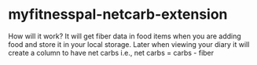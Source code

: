 # myfitnesspal-netcarb-extension
How will it work?
It will get fiber data in food items when you are adding food and store it in your local storage. Later when viewing your diary it will create a column to have net carbs i.e., net carbs = carbs - fiber
